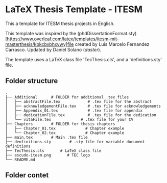 # LaTeX Thesis Template - ITESM

This a template for ITESM thesis projects in English.

This template was inspired by the (phdDissertationFormat.sty)[https://www.overleaf.com/latex/templates/itesm-mit-masterthesis/kbkcbxbhxvwy]file created by Luis Marcelo Fernandez Carrasco. Updated by Daniel Solano (_daster_).

The template uses a LaTeX class file 'TecThesis.cls', and a 'definitions.sty' file.

## Folder structure

```
.
├── Additional      # FOLDER for additional .tex files
│   ├── abstractFile.tex            # .tex file for the abstract
│   ├── acknowledgementFile.tex     # .tex file for acknowledgements
│   ├── Appendix_01.tex             # .tex file for appendix
│   ├── dedicationFile.tex          # .tex file for the dedication
│   └── vitaFile.tex             # .tex file for your CV
├── Chapters        # FOLDER for thesis chapters
│   ├── Chapter_01.tex             # Chapter example
│   └── Chapter_02.tex             # Chapter example
├── main.tex        # Main .tex file
├── denfinitions.sty        # .sty file for variable document definitions
├── TecThesis.cls       # LaTeX class file
├── escudo-itesm.png       # TEC logo
└── README.md
```

## Folder contet

 


